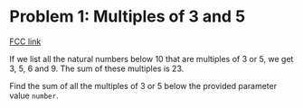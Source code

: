 # Problem 1: Multiples of 3 and 5

[FCC link](https://www.freecodecamp.org/learn/coding-interview-prep/project-euler/problem-1-multiples-of-3-and-5)

If we list all the natural numbers below 10 that are multiples of 3 or 5, we get 3, 5, 6 and 9. The sum of these multiples is 23.

Find the sum of all the multiples of 3 or 5 below the provided parameter value `number`.
